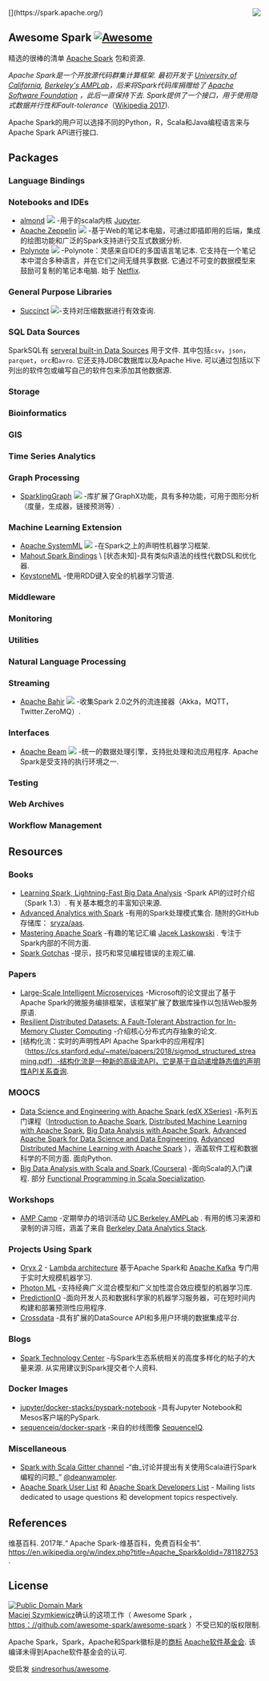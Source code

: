 <div class="github-widget" data-repo="awesome-spark/awesome-spark"></div>
<script async src="https://pagead2.googlesyndication.com/pagead/js/adsbygoogle.js"></script><ins class="adsbygoogle" style="display:block" data-ad-client="ca-pub-6890694312814945" data-ad-slot="5473692530" data-ad-format="auto"  data-full-width-responsive="true"></ins>
[<img src="https://cdn.rawgit.com/awesome-spark/awesome-spark/f78a16db/spark-logo-trademark.svg" align="right">](https://spark.apache.org/)

## Awesome Spark [![Awesome](https://cdn.rawgit.com/sindresorhus/awesome/d7305f38d29fed78fa85652e3a63e154dd8e8829/media/badge.svg)](https://github.com/sindresorhus/awesome)

精选的很棒的清单 [Apache Spark](https://spark.apache.org/) 包和资源.

 _Apache Spark是一个开放源代码群集计算框架. 最初开发于 [University of California](https://www.universityofcalifornia.edu/), [Berkeley's AMPLab](https://amplab.cs.berkeley.edu/)，后来将Spark代码库捐赠给了 [Apache Software Foundation](https://www.apache.org/) ，此后一直保持下去.  Spark提供了一个接口，用于使用隐式数据并行性和Fault-tolerance_（[Wikipedia 2017](#wikipedia-2017)).

Apache Spark的用户可以选择不同的Python，R，Scala和Java编程语言来与Apache Spark API进行接口.





## Packages

### Language Bindings


### Notebooks and IDEs
* [almond](https://almond.sh/) <img src="https://img.shields.io/github/last-commit/almond-sh/almond.svg"> -用于的scala内核 [Jupyter](https://jupyter.org/).
* [Apache Zeppelin](https://zeppelin.incubator.apache.org/) <img src="https://img.shields.io/github/last-commit/apache/zeppelin.svg"> -基于Web的笔记本电脑，可通过即插即用的后端，集成的绘图功能和广泛的Spark支持进行交互式数据分析.
* [Polynote](https://polynote.org/)  <img src="https://img.shields.io/github/last-commit/polynote/polynote.svg">  -Polynote：灵感来自IDE的多国语言笔记本. 它支持在一个笔记本中混合多种语言，并在它们之间无缝共享数据. 它通过不可变的数据模型来鼓励可复制的笔记本电脑. 始于 [Netflix](https://medium.com/netflix-techblog/open-sourcing-polynote-an-ide-inspired-polyglot-notebook-7f929d3f447).

### General Purpose Libraries

* [Succinct](http://succinct.cs.berkeley.edu/) <img src="https://img.shields.io/github/last-commit/amplab/succinct.svg">-支持对压缩数据进行有效查询.


### SQL Data Sources

SparkSQL有 [serveral built-in Data Sources](https://spark.apache.org/docs/latest/sql-data-sources-load-save-functions.html#manually-specifying-options) 用于文件. 其中包括`csv`，`json`，`parquet`，`orc`和`avro`. 它还支持JDBC数据库以及Apache Hive. 可以通过包括以下列出的软件包或编写自己的软件包来添加其他数据源. 


### Storage


### Bioinformatics


### GIS


### Time Series Analytics


### Graph Processing

* [SparklingGraph](http://sparkling.ml) <img src="https://img.shields.io/github/last-commit/sparkling-graph/sparkling-graph.svg"> -库扩展了GraphX功能，具有多种功能，可用于图形分析（度量，生成器，链接预测等）.

### Machine Learning Extension
* [Apache SystemML](https://systemml.apache.org/) <img src="https://img.shields.io/github/last-commit/apache/systemml.svg"> -在Spark之上的声明性机器学习框架.
* [Mahout Spark Bindings](https://mahout.apache.org/users/sparkbindings/home.html) \ [状态未知\]-具有类似R语法的线性代数DSL和优化器.
* [KeystoneML](http://keystone-ml.org/) -使用RDD键入安全的机器学习管道.

### Middleware


### Monitoring


### Utilities


### Natural Language Processing

### Streaming

* [Apache Bahir](https://bahir.apache.org/) <img src="https://img.shields.io/github/last-commit/apache/bahir.svg"> -收集Spark 2.0之外的流连接器（Akka，MQTT，Twitter.ZeroMQ）.

### Interfaces

* [Apache Beam](https://beam.apache.org/) <img src="https://img.shields.io/github/last-commit/apache/beam.svg">  -统一的数据处理引擎，支持批处理和流应用程序.  Apache Spark是受支持的执行环境之一.

### Testing


### Web Archives


### Workflow Management


## Resources

### Books

* [Learning Spark, Lightning-Fast Big Data Analysis](http://shop.oreilly.com/product/0636920028512.do)  -Spark API的过时介绍（Spark 1.3）. 有关基本概念的丰富知识来源.
* [Advanced Analytics with Spark](http://shop.oreilly.com/product/0636920035091.do)  -有用的Spark处理模式集合. 随附的GitHub存储库： [sryza/aas](https://github.com/sryza/aas).
* [Mastering Apache Spark](https://jaceklaskowski.gitbooks.io/mastering-apache-spark/) -有趣的笔记汇编 [Jacek Laskowski](https://github.com/jaceklaskowski) . 专注于Spark内部的不同方面.
* [Spark Gotchas](https://github.com/awesome-spark/spark-gotchas) -提示，技巧和常见编程错误的主观汇编.

### Papers

* [Large-Scale Intelligent Microservices](https://arxiv.org/pdf/2009.08044.pdf) -Microsoft的论文提出了基于Apache Spark的微服务编排框架，该框架扩展了数据库操作以包括Web服务原语.
* [Resilient Distributed Datasets: A Fault-Tolerant Abstraction for In-Memory Cluster Computing](https://people.csail.mit.edu/matei/papers/2012/nsdi_spark.pdf) -介绍核心分布式内存抽象的论文.
* [结构化流：实时的声明性API
 Apache Spark中的应用程序]（https://cs.stanford.edu/~matei/papers/2018/sigmod_structured_streaming.pdf）-结构化流是一种新的高级流API，它是基于自动递增静态值的声明性API关系查询.

### MOOCS

* [Data Science and Engineering with Apache Spark (edX XSeries)](https://www.edx.org/xseries/data-science-engineering-apache-spark) -系列五门课程（[Introduction to Apache Spark](https://www.edx.org/course/introduction-apache-spark-uc-berkeleyx-cs105x), [Distributed Machine Learning with Apache Spark](https://www.edx.org/course/distributed-machine-learning-apache-uc-berkeleyx-cs120x), [Big Data Analysis with Apache Spark](https://www.edx.org/course/big-data-analysis-apache-spark-uc-berkeleyx-cs110x), [Advanced Apache Spark for Data Science and Data Engineering](https://www.edx.org/course/advanced-apache-spark-data-science-data-uc-berkeleyx-cs115x), [Advanced Distributed Machine Learning with Apache Spark](https://www.edx.org/course/advanced-distributed-machine-learning-uc-berkeleyx-cs125x) ），涵盖软件工程和数据科学的不同方面. 面向Python.
* [Big Data Analysis with Scala and Spark (Coursera)](https://www.coursera.org/learn/big-data-analysys)  -面向Scala的入门课程. 部分 [Functional Programming in Scala Specialization](https://www.coursera.org/specializations/scala).

### Workshops

* [AMP Camp](http://ampcamp.berkeley.edu) -定期举办的培训活动 [UC Berkeley AMPLab](https://amplab.cs.berkeley.edu/) . 有用的练习来源和录制的讲习班，涵盖了来自 [Berkeley Data Analytics Stack](https://amplab.cs.berkeley.edu/software/).

### Projects Using Spark

* [Oryx 2](https://github.com/OryxProject/oryx) - [Lambda architecture](http://lambda-architecture.net/) 基于Apache Spark和 [Apache Kafka](http://kafka.apache.org/) 专门用于实时大规模机器学习.
* [Photon ML](https://github.com/linkedin/photon-ml) -支持经典广义混合模型和广义加性混合效应模型的机器学习库.
* [PredictionIO](https://prediction.io/) -面向开发人员和数据科学家的机器学习服务器，可在短时间内构建和部署预测性应用程序.
* [Crossdata](https://github.com/Stratio/Crossdata) -具有扩展的DataSource API和多用户环境的数据集成平台.

### Blogs

- [Spark Technology Center](http://spark.tc/blog/)  -与Spark生态系统相关的高度多样化的帖子的大量来源. 从实用建议到Spark提交者个人资料.

### Docker Images

- [jupyter/docker-stacks/pyspark-notebook](https://github.com/jupyter/docker-stacks/tree/master/pyspark-notebook) -具有Jupyter Notebook和Mesos客户端的PySpark.
- [sequenceiq/docker-spark](https://github.com/sequenceiq/docker-spark) -来自的纱线图像 [SequenceIQ](http://www.sequenceiq.com/).

### Miscellaneous

- [Spark with Scala Gitter channel](https://gitter.im/spark-scala/Lobby) -“由_讨论并提出有关使用Scala进行Spark编程的问题_” [@deanwampler](https://github.com/deanwampler).
- [Apache Spark User List](http://apache-spark-user-list.1001560.n3.nabble.com/) 和 [Apache Spark Developers List](http://apache-spark-developers-list.1001551.n3.nabble.com/) - Mailing lists dedicated to usage questions 和 development topics respectively.

## References

<p id="wikipedia-2017">维基百科.  2017年.“ Apache Spark-维基百科，免费百科全书”.  <a href="https://en.wikipedia.org/w/index.php?title=Apache_Spark&amp;oldid=781182753" class="uri">https://en.wikipedia.org/w/index.php?title=Apache_Spark&amp;oldid=781182753</a> .</p>

## License

<p xmlns:dct="http://purl.org/dc/terms/">
<a rel="license" href="http://creativecommons.org/publicdomain/mark/1.0/">
<img src="https://mirrors.creativecommons.org/presskit/buttons/88x31/svg/publicdomain.svg"
     style="border-style: none;" alt="Public Domain Mark" />
</a>
<br />
<a href="https://github.com/zero323" rel="dct:publisher"><span property="dct:title">Maciej Szymkiewicz</span></a>确认的这项工作（ <span property="dct:title">Awesome Spark</span> ， <a href="https://github.com/awesome-spark/awesome-spark" rel="dct:creator">https：//github.com/awesome-spark/awesome-spark</a> ）不受已知的版权限制.
</p>

Apache Spark，Spark，Apache和Spark徽标是的<a href="https://www.apache.org/foundation/marks/">商标</a>
   <a href="http://www.apache.org">Apache软件基金会</a>. 该编译未得到Apache软件基金会的认可.


受启发 [sindresorhus/awesome](https://github.com/sindresorhus/awesome).
